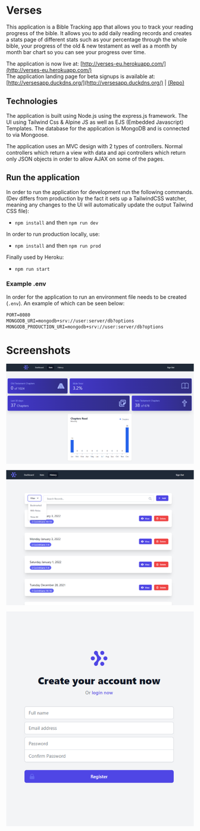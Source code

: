# Verses
This application is a Bible Tracking app that allows you to track your reading progress of the bible. It allows you to add daily reading records and creates a stats page of different stats such as your percentage through the whole bible, your progress of the old & new testament as well as a month by month bar chart so you can see your progress over time.

The application is now live at: [http://verses-eu.herokuapp.com/](http://verses-eu.herokuapp.com/)  
The application landing page for beta signups is available at: [http://versesapp.duckdns.org/](http://versesapp.duckdns.org/) | [(Repo)](https://github.com/RyanGaudion/Verses-Landing)


## Technologies
The application is built using Node.js using the express.js framework. The UI using Tailwind Css & Alpine JS as well as EJS (Embedded Javascript) Templates. The database for the application is MongoDB and is connected to via Mongoose.

The application uses an MVC design with 2 types of controllers. Normal controllers which return a view with data and api controllers which return only JSON objects in order to allow AJAX on some of the pages.

## Run the application
In order to run the application for development run the following commands. (Dev differs from production by the fact it sets up a TailwindCSS watcher, meaning any changes to the UI will automatically update the output Tailwind CSS file):

 - `npm install` and then `npm run dev` 
 
In order to run production locally, use:

- `npm install` and then `npm run prod`

Finally used by Heroku:
- `npm run start`

### Example .env
In order for the application to run an environment file needs to be created (`.env`). An example of which can be seen below:

```
PORT=8080
MONGODB_URI=mongodb+srv://user:server/db?options
MONGODB_PRODUCTION_URI=mongodb+srv://user:server/db?options
```

# Screenshots

![Stats](./images/StatsPage.png)

![History](./images/HistoryPage.png)

![Register](./images/RegisterPage.png)
